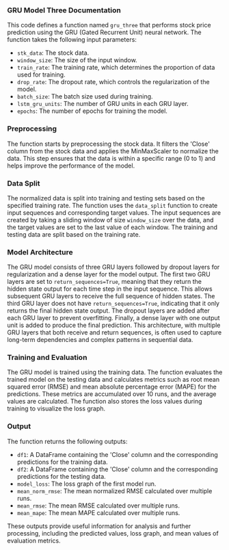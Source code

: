 ### GRU Model Three Documentation

This code defines a function named `gru_three` that performs stock price prediction using the GRU (Gated Recurrent Unit) neural network. The function takes the following input parameters:

- `stk_data`: The stock data.
- `window_size`: The size of the input window.
- `train_rate`: The training rate, which determines the proportion of data used for training.
- `drop_rate`: The dropout rate, which controls the regularization of the model.
- `batch_size`: The batch size used during training.
- `lstm_gru_units`: The number of GRU units in each GRU layer.
- `epochs`: The number of epochs for training the model.

### Preprocessing

The function starts by preprocessing the stock data. It filters the 'Close' column from the stock data and applies the MinMaxScaler to normalize the data. This step ensures that the data is within a specific range (0 to 1) and helps improve the performance of the model.

### Data Split

The normalized data is split into training and testing sets based on the specified training rate. The function uses the `data_split` function to create input sequences and corresponding target values. The input sequences are created by taking a sliding window of size `window_size` over the data, and the target values are set to the last value of each window. The training and testing data are split based on the training rate.

### Model Architecture

The GRU model consists of three GRU layers followed by dropout layers for regularization and a dense layer for the model output. The first two GRU layers are set to `return_sequences=True`, meaning that they return the hidden state output for each time step in the input sequence. This allows subsequent GRU layers to receive the full sequence of hidden states. The third GRU layer does not have `return_sequences=True`, indicating that it only returns the final hidden state output. The dropout layers are added after each GRU layer to prevent overfitting. Finally, a dense layer with one output unit is added to produce the final prediction. This architecture, with multiple GRU layers that both receive and return sequences, is often used to capture long-term dependencies and complex patterns in sequential data.

### Training and Evaluation

The GRU model is trained using the training data. The function evaluates the trained model on the testing data and calculates metrics such as root mean squared error (RMSE) and mean absolute percentage error (MAPE) for the predictions. These metrics are accumulated over 10 runs, and the average values are calculated. The function also stores the loss values during training to visualize the loss graph.

### Output

The function returns the following outputs:

- `df1`: A DataFrame containing the 'Close' column and the corresponding predictions for the training data.
- `df2`: A DataFrame containing the 'Close' column and the corresponding predictions for the testing data.
- `model_loss`: The loss graph of the first model run.
- `mean_norm_rmse`: The mean normalized RMSE calculated over multiple runs.
- `mean_rmse`: The mean RMSE calculated over multiple runs.
- `mean_mape`: The mean MAPE calculated over multiple runs.

These outputs provide useful information for analysis and further processing, including the predicted values, loss graph, and mean values of evaluation metrics.
